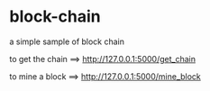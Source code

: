 # block-chain
a simple sample of block chain  

to get the chain ==>  http://127.0.0.1:5000/get_chain  

to mine a block  ==>  http://127.0.0.1:5000/mine_block
